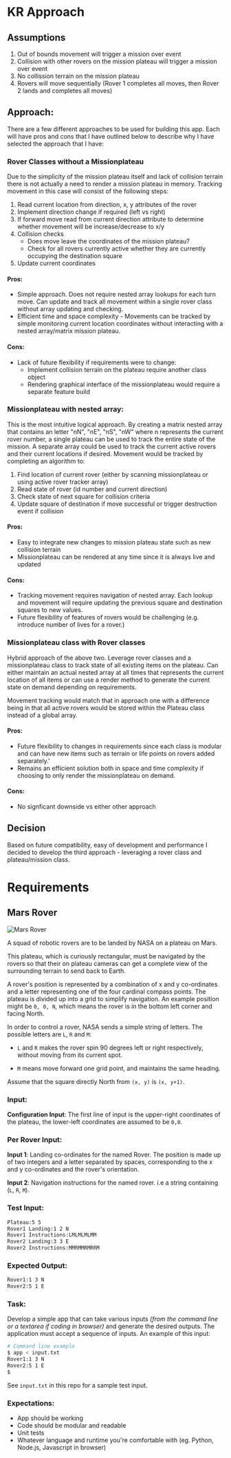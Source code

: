 # KR Approach
## Assumptions
1. Out of bounds movement will trigger a mission over event
2. Collision with other rovers on the mission plateau will trigger a mission over event
3. No collission terrain on the mission plateau
4. Rovers will move sequentially (Rover 1 completes all moves, then Rover 2 lands and completes all moves)

## Approach:
There are a few different approaches to be used for building this app. Each will have pros and cons that I have outlined below to describe why I have selected the approach that I have:
### Rover Classes without a Missionplateau
Due to the simplicity of the mission plateau itself and lack of collision terrain there is not actually a need to render a mission plateau in memory. Tracking movement in this case will consist of the following steps:
1. Read current location from direction, x, y attributes of the rover
2. Implement direction change if required (left vs right)
3. If forward move read from current direction attribute to determine whether movement will be increase/decrease to x/y
4. Collision checks
    * Does move leave the coordinates of the mission plateau?
    * Check for all rovers currently active whether they are currently occupying the destination square
5. Update current coordinates

#### Pros:
* Simple approach. Does not require nested array lookups for each turn  move. Can update and track all movement within a single rover class without array updating and checking.
* Efficient time and space complexity - Movements can be tracked by simple monitoring current location coordinates without interacting with a nested array/matrix mission plateau.

#### Cons:
* Lack of future flexibility if requirements were to change:
    * Implement collision terrain on the plateau require another class object
    * Rendering graphical interface of the missionplateau would require a separate feature build

### Missionplateau with nested array:
This is the most intuitive logical approach. By creating a matrix nested array that contains an letter "nN", "nE", "nS", "nW" where n represents the current rover number, a single plateau can be used to  track the entire state of the mission. A separate array could be used to track the current active rovers and their current locations if desired. Movement would be tracked by completing an algorithm to:
1. Find location of current rover (either by scanning missionplateau or using active rover tracker array)
2. Read state of rover (id number and current direction)
3. Check state of next square for collision criteria
4. Update square of destination if move successful or trigger destruction event if collision

#### Pros:
* Easy to integrate new changes to mission plateau state such as new collision terrain
* Missionplateau can be rendered at any time since it is always live and updated

#### Cons:
* Tracking movement requires navigation of nested array. Each lookup and movement will require updating the previous square and destination squares to new values.
* Future flexibility of features of rovers would be challenging (e.g. introduce number of lives for a rover.)

### Missionplateau class with Rover classes
Hybrid approach of the above two. Leverage rover classes and a missionplateau class to track state of all existing items on the plateau. Can either maintain an actual nested array at all times that represents the current location of all items or can use a render method to generate the current state on demand depending on requirements.

Movement tracking would match that in approach one with a difference being in that all active rovers would be stored within the Plateau class instead of a global array.

#### Pros:
* Future flexibility to changes in requirements since each class is modular and can have new items such as terrain or life points on rovers added separately.'
* Remains an efficient solution both in space and time complexity if choosing to only render the missionplateau on demand.

#### Cons:
* No signficant downside vs either other approach

## Decision
Based on future compatibility, easy of development and performance I decided to develop the third approach - leveraging a rover class and plateau/mission class. 

# Requirements

## Mars Rover

![Mars Rover](/rover.jpg?raw=true "Mars Rover")

A squad of robotic rovers are to be landed by NASA on a plateau on Mars.

This plateau, which is curiously rectangular, must be navigated by the rovers so that their on plateau cameras can get a complete view of the surrounding terrain to send back to Earth.

A rover's position is represented by a combination of x and y co-ordinates and a letter representing one of the four cardinal compass points. The plateau is divided up into a grid to simplify navigation. An example position might be `0, 0, N`, which means the rover is in the bottom left corner and facing North.

In order to control a rover, NASA sends a simple string of letters. The possible letters are `L`, `R` and `M`:

* `L` and `R` makes the rover spin 90 degrees left or right respectively, without moving from its current spot.

* `M` means move forward one grid point, and maintains the same heading.

Assume that the square directly North from `(x, y)` is `(x, y+1)`.

### Input:

**Configuration Input**: The first line of input is the upper-right coordinates of the plateau, the lower-left coordinates are assumed to be `0,0`.

### Per Rover Input:

**Input 1**: Landing co-ordinates for the named Rover. The position is made up of two integers and a letter separated by spaces, corresponding to the x and y co-ordinates and the rover's orientation.

**Input 2**: Navigation instructions for the named rover. i.e a string containing (`L`, `R`, `M`).

### Test Input:
```bash
Plateau:5 5
Rover1 Landing:1 2 N
Rover1 Instructions:LMLMLMLMM
Rover2 Landing:3 3 E
Rover2 Instructions:MMRMMRMRRM
```

### Expected Output:
```bash
Rover1:1 3 N
Rover2:5 1 E
```
### Task:

Develop a simple app that can take various inputs _(from the command line or a textarea if coding in browser)_ and generate the desired outputs. The application must accept a sequence of inputs. An example of this input:
```bash
# Command line example
$ app < input.txt
Rover1:1 3 N
Rover2:5 1 E
$
```
See `input.txt` in this repo for a sample test input.

### Expectations:

- App should be working
- Code should be modular and readable
- Unit tests
- Whatever language and runtime you're comfortable with (eg. Python, Node.js, Javascript in browser)
